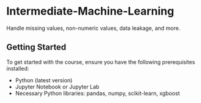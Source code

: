 # Intermediate-Machine-Learning

Handle missing values, non-numeric values, data leakage, and more.

## Getting Started

To get started with the course, ensure you have the following prerequisites installed:
- Python (latest version)
- Jupyter Notebook or Jupyter Lab
- Necessary Python libraries: pandas, numpy, scikit-learn, xgboost

